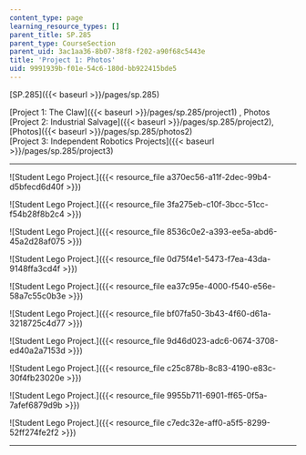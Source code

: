 ```yaml
---
content_type: page
learning_resource_types: []
parent_title: SP.285
parent_type: CourseSection
parent_uid: 3ac1aa36-8b07-38f8-f202-a90f68c5443e
title: 'Project 1: Photos'
uid: 9991939b-f01e-54c6-180d-bb922415bde5
---
```


[SP.285]({{< baseurl >}}/pages/sp.285)

[Project 1: The Claw]({{< baseurl >}}/pages/sp.285/project1) , Photos  
[Project 2: Industrial Salvage]({{< baseurl >}}/pages/sp.285/project2), [Photos]({{< baseurl >}}/pages/sp.285/photos2)  
[Project 3: Independent Robotics Projects]({{< baseurl >}}/pages/sp.285/project3)

* * *

![Student Lego Project.]({{< resource_file a370ec56-a11f-2dec-99b4-d5bfecd6d40f >}})

![Student Lego Project.]({{< resource_file 3fa275eb-c10f-3bcc-51cc-f54b28f8b2c4 >}})

![Student Lego Project.]({{< resource_file 8536c0e2-a393-ee5a-abd6-45a2d28af075 >}})

![Student Lego Project.]({{< resource_file 0d75f4e1-5473-f7ea-43da-9148ffa3cd4f >}})

![Student Lego Project.]({{< resource_file ea37c95e-4000-f540-e56e-58a7c55c0b3e >}})

![Student Lego Project.]({{< resource_file bf07fa50-3b43-4f60-d61a-3218725c4d77 >}})

![Student Lego Project.]({{< resource_file 9d46d023-adc6-0674-3708-ed40a2a7153d >}})

![Student Lego Project.]({{< resource_file c25c878b-8c83-4190-e83c-30f4fb23020e >}})

![Student Lego Project.]({{< resource_file 9955b711-6901-ff65-0f5a-7afef6879d9b >}})

![Student Lego Project.]({{< resource_file c7edc32e-aff0-a5f5-8299-52ff274fe2f2 >}})

* * *